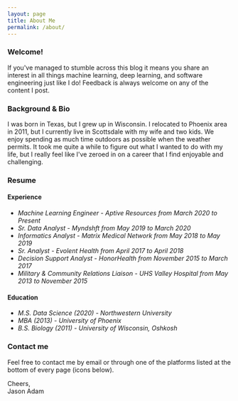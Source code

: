 ```yaml
---
layout: page
title: About Me
permalink: /about/
---
```

### Welcome!  

If you've managed to stumble across this blog it means you share an interest in all things machine learning, deep learning, and software engineering just like I do! Feedback is always welcome on any of the content I post.

### Background & Bio

I was born in Texas, but I grew up in Wisconsin. I relocated to Phoenix area in 2011, but I currently live in Scottsdale with my wife and two kids. We enjoy spending as much time outdoors as possible when the weather permits. It took me quite a while to figure out what I wanted to do with my life, but I really feel like I've zeroed in on a career that I find enjoyable and challenging.  

### Resume  
#### Experience  
* *Machine Learning Engineer - Aptive Resources from March 2020 to Present*  
* *Sr. Data Analyst - Myndshft from May 2019 to March 2020*  
* *Informatics Analyst - Matrix Medical Network from May 2018 to May 2019*  
* *Sr. Analyst - Evolent Health from April 2017 to April 2018*  
* *Decision Support Analyst - HonorHealth from November 2015 to March 2017*  
* *Military & Community Relations Liaison - UHS Valley Hospital from May 2013 to November 2015*  

#### Education  
* *M.S. Data Science (2020) - Northwestern University*  
* *MBA (2013) - University of Phoenix*  
* *B.S. Biology (2011) - University of Wisconsin, Oshkosh*

### Contact me

Feel free to contact me by email or through one of the platforms listed at the bottom of every page (icons below).

Cheers,  
Jason Adam
